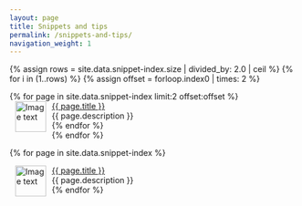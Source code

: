 ```yaml
---
layout: page
title: Snippets and tips
permalink: /snippets-and-tips/
navigation_weight: 1
---
```


{% assign rows = site.data.snippet-index.size | divided_by: 2.0 | ceil %}
{% for i in (1..rows) %}
  {% assign offset = forloop.index0 | times: 2 %}
  <div>
    {% for page in site.data.snippet-index limit:2 offset:offset %}
        <div class="boxed_page">
            <div>
              <img src="{{ page.image }}" alt="Image text" style="margin: 0px 10px" width="54" height="54" align="left"/>
            </div>
            <div>
              <a href="{{ page.url }}">{{ page.title }}</a><br>
              {{ page.description }}
              <br>
            </div>
        <div>
    {% endfor %}
  </div>
{% endfor %}


{% for page in site.data.snippet-index %}
  <div class="boxed_page">
    <div>
      <img src="{{ page.image }}" alt="Image text" style="margin: 0px 10px" width="54" height="54" align="left"/>
    </div>
    <div>
      <a href="{{ page.url }}">{{ page.title }}</a><br>
      {{ page.description }}
      <br>
    </div>
  </div>
{% endfor %}
<br><br>

